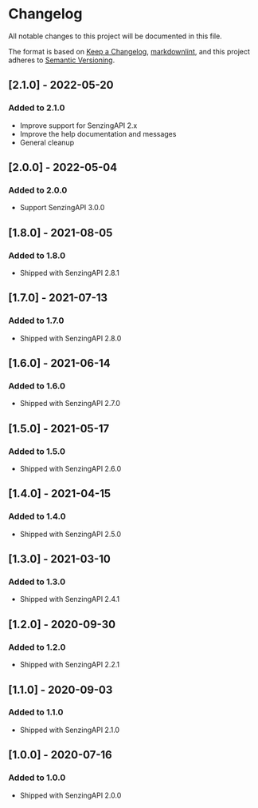 # Changelog

All notable changes to this project will be documented in this file.

The format is based on [Keep a Changelog](https://keepachangelog.com/en/1.0.0/),
[markdownlint](https://dlaa.me/markdownlint/),
and this project adheres to [Semantic Versioning](https://semver.org/spec/v2.0.0.html).

## [2.1.0] - 2022-05-20

### Added to 2.1.0

- Improve support for SenzingAPI 2.x
- Improve the help documentation and messages
- General cleanup

## [2.0.0] - 2022-05-04

### Added to 2.0.0

- Support SenzingAPI 3.0.0

## [1.8.0] - 2021-08-05

### Added to 1.8.0

- Shipped with SenzingAPI 2.8.1

## [1.7.0] - 2021-07-13

### Added to 1.7.0

- Shipped with SenzingAPI 2.8.0

## [1.6.0] - 2021-06-14

### Added to 1.6.0

- Shipped with SenzingAPI 2.7.0

## [1.5.0] - 2021-05-17

### Added to 1.5.0

- Shipped with SenzingAPI 2.6.0

## [1.4.0] - 2021-04-15

### Added to 1.4.0

- Shipped with SenzingAPI 2.5.0

## [1.3.0] - 2021-03-10

### Added to 1.3.0

- Shipped with SenzingAPI 2.4.1

## [1.2.0] - 2020-09-30

### Added to 1.2.0

- Shipped with SenzingAPI 2.2.1

## [1.1.0] - 2020-09-03

### Added to 1.1.0

- Shipped with SenzingAPI 2.1.0

## [1.0.0] - 2020-07-16

### Added to 1.0.0

- Shipped with SenzingAPI 2.0.0
